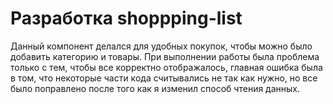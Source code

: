# Разработка shoppping-list
Данный компонент делался для удобных покупок, чтобы можно было добавить категорию и товары. При выполнении работы была проблема только с тем, чтобы все корректно отображалось, главная ошибка была в том, что некоторые части кода считывались не так как нужно, но все было поправлено после того как я изменил способ чтения данных. 